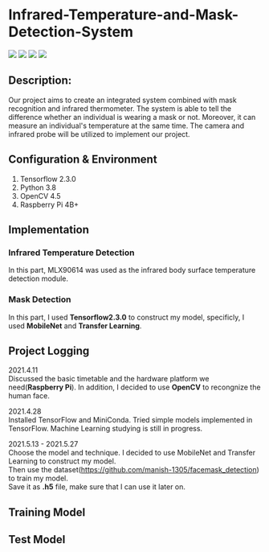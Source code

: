 # Infrared-Temperature-and-Mask-Detection-System
![](https://img.shields.io/badge/Language-Python-green) ![](https://img.shields.io/badge/Hardware-RPi-red) ![](https://img.shields.io/badge/Framework-OpenCV-yellow)
![](https://img.shields.io/badge/Framework-Tensorflow2.3-orange)

## Description:
Our project aims to create an integrated system combined with mask recognition and infrared thermometer. The system is able to tell the difference whether an individual is wearing a mask or not. Moreover, it can measure an individual's temperature at the same time. The camera and infrared probe will be utilized to implement our project.

## Configuration & Environment
1. Tensorflow 2.3.0
2. Python 3.8
3. OpenCV 4.5
4. Raspberry Pi 4B+

## Implementation
### Infrared Temperature Detection
In this part, MLX90614 was used as the infrared body surface temperature detection module.


### Mask Detection
In this part, I used **Tensorflow2.3.0** to construct my model, specificly, I used **MobileNet** and **Transfer Learning**.

## Project Logging  
2021.4.11  
Discussed the basic timetable and the hardware platform we need(**Raspberry Pi**). In addition, I decided to use **OpenCV** to recongnize the human face.

2021.4.28  
Installed TensorFlow and MiniConda. Tried simple models implemented in TensorFlow. Machine Learning studying is still in progress.

2021.5.13 - 2021.5.27  
Choose the model and technique. I decided to use MobileNet and Transfer Learning to construct my model.   
Then use the dataset(https://github.com/manish-1305/facemask_detection) to train my model.  
Save it as **.h5** file, make sure that I can use it later on.

## Training Model

## Test Model



